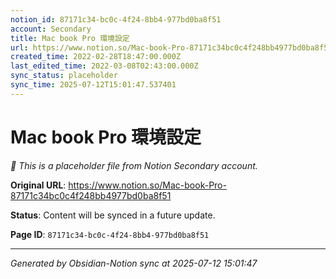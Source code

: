 ```yaml
---
notion_id: 87171c34-bc0c-4f24-8bb4-977bd0ba8f51
account: Secondary
title: Mac book Pro 環境設定
url: https://www.notion.so/Mac-book-Pro-87171c34bc0c4f248bb4977bd0ba8f51
created_time: 2022-02-28T18:47:00.000Z
last_edited_time: 2022-03-08T02:43:00.000Z
sync_status: placeholder
sync_time: 2025-07-12T15:01:47.537401
---
```


# Mac book Pro 環境設定

*🔄 This is a placeholder file from Notion Secondary account.*

**Original URL**: https://www.notion.so/Mac-book-Pro-87171c34bc0c4f248bb4977bd0ba8f51

**Status**: Content will be synced in a future update.

**Page ID**: `87171c34-bc0c-4f24-8bb4-977bd0ba8f51`

---

*Generated by Obsidian-Notion sync at 2025-07-12 15:01:47*
